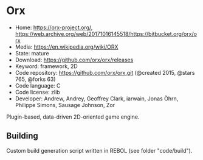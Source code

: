 # Orx

- Home: https://orx-project.org/, https://web.archive.org/web/20171016145518/https://bitbucket.org/orx/orx
- Media: https://en.wikipedia.org/wiki/ORX
- State: mature
- Download: https://github.com/orx/orx/releases
- Keyword: framework, 2D
- Code repository: https://github.com/orx/orx.git (@created 2015, @stars 765, @forks 63)
- Code language: C
- Code license: zlib
- Developer: Andrew, Andrey, Geoffrey Clark, iarwain, Jonas Öhrn, Philippe Simons, Sausage Johnson, Zor

Plugin-based, data-driven 2D-oriented game engine.

## Building

Custom build generation script written in REBOL (see folder "code/build").

